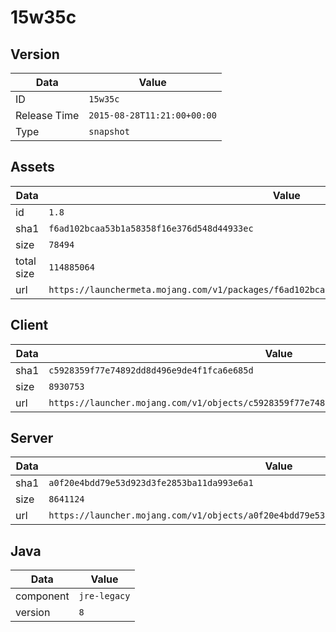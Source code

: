# 15w35c

## Version

|**Data**        | **Value**                 |
|----------------|-------------------------|
| ID   | ```15w35c```   |
| Release Time   | ```2015-08-28T11:21:00+00:00```   |
| Type   | ```snapshot```   |

## Assets

|**Data**        | **Value**                 |
|----------------|-------------------------|
| id   | ```1.8```   |
| sha1   | ```f6ad102bcaa53b1a58358f16e376d548d44933ec```   |
| size   | ```78494```   |
| total size  | ```114885064```  |
| url       | ```https://launchermeta.mojang.com/v1/packages/f6ad102bcaa53b1a58358f16e376d548d44933ec/1.8.json``` |

## Client

|**Data**        | **Value**                 |
|----------------|-------------------------|
| sha1   | ```c5928359f77e74892dd8d496e9de4f1fca6e685d```   |
| size   | ```8930753```   |
| url       | ```https://launcher.mojang.com/v1/objects/c5928359f77e74892dd8d496e9de4f1fca6e685d/client.jar``` |

## Server

|**Data**        | **Value**                 |
|----------------|-------------------------|
| sha1   | ```a0f20e4bdd79e53d923d3fe2853ba11da993e6a1```   |
| size   | ```8641124```   |
| url       | ```https://launcher.mojang.com/v1/objects/a0f20e4bdd79e53d923d3fe2853ba11da993e6a1/server.jar``` |

## Java

|**Data**        | **Value**                 |
|----------------|-------------------------|
| component   | ```jre-legacy```   |
| version   | ```8```   |